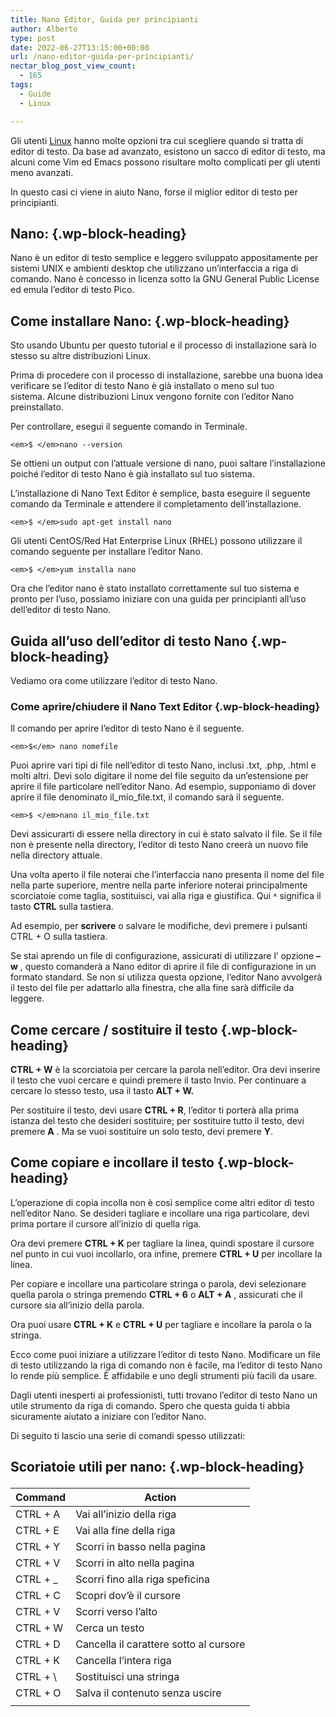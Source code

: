 ```yaml
---
title: Nano Editor, Guida per principianti
author: Alberto
type: post
date: 2022-06-27T13:15:00+00:00
url: /nano-editor-guida-per-principianti/
nectar_blog_post_view_count:
  - 165
tags:
  - Guide
  - Linux

---
```

Gli utenti [Linux][1] hanno molte opzioni tra cui scegliere quando si tratta di editor di testo.&nbsp;Da base ad avanzato, esistono un sacco di editor di testo, ma alcuni come Vim ed Emacs possono risultare molto complicati per gli utenti meno avanzati.

In questo casi ci viene in aiuto Nano, forse il miglior editor di testo per principianti.

## Nano: {.wp-block-heading}

Nano è un editor di testo semplice e leggero sviluppato appositamente per sistemi UNIX e ambienti desktop che utilizzano un&#8217;interfaccia a riga di comando.&nbsp;Nano è concesso in licenza sotto la GNU General Public License ed emula l&#8217;editor di testo Pico.

## Come installare Nano: {.wp-block-heading}

Sto usando Ubuntu per questo tutorial e il processo di installazione sarà lo stesso su altre distribuzioni Linux.

Prima di procedere con il processo di installazione, sarebbe una buona idea verificare se l&#8217;editor di testo Nano è già installato o meno sul tuo sistema.&nbsp;Alcune distribuzioni Linux vengono fornite con l&#8217;editor Nano preinstallato.

Per controllare, esegui il seguente comando in Terminale.

<pre class="wp-block-code"><code>&lt;em>$&nbsp;&lt;/em>nano&nbsp;--version</code></pre>

Se ottieni un output con l&#8217;attuale versione di nano, puoi saltare l&#8217;installazione poiché l&#8217;editor di testo Nano è già installato sul tuo sistema.

L&#8217;installazione di Nano Text Editor è semplice, basta eseguire il seguente comando da Terminale e attendere il completamento dell&#8217;installazione.

<pre class="wp-block-code"><code>&lt;em>$&nbsp;&lt;/em>sudo&nbsp;apt-get install&nbsp;nano</code></pre>

Gli utenti CentOS/Red Hat Enterprise Linux (RHEL) possono utilizzare il comando seguente per installare l&#8217;editor Nano.

<pre class="wp-block-code"><code>&lt;em>$&nbsp;&lt;/em>yum installa&nbsp;nano</code></pre>

Ora che l&#8217;editor nano è stato installato correttamente sul tuo sistema e pronto per l&#8217;uso, possiamo iniziare con una guida per principianti all&#8217;uso dell&#8217;editor di testo Nano.

## Guida all&#8217;uso dell&#8217;editor di testo Nano {.wp-block-heading}

Vediamo ora come utilizzare l&#8217;editor di testo Nano.

### Come aprire/chiudere il Nano Text Editor {.wp-block-heading}

Il comando per aprire l&#8217;editor di testo Nano è il seguente.

<pre class="wp-block-code"><code>&lt;em>$&lt;/em>&nbsp;nano nomefile&nbsp;</code></pre>

Puoi aprire vari tipi di file nell&#8217;editor di testo Nano, inclusi .txt, .php, .html e molti altri.&nbsp;Devi solo digitare il nome del file seguito da un&#8217;estensione per aprire il file particolare nell&#8217;editor Nano.&nbsp;Ad esempio, supponiamo di dover aprire il file denominato il\_mio\_file.txt, il comando sarà il seguente.

<pre class="wp-block-code"><code>&lt;em>$&nbsp;&lt;/em>nano&nbsp;il_mio_file.txt</code></pre>

Devi assicurarti di essere nella directory in cui è stato salvato il file.&nbsp;Se il file non è presente nella directory, l&#8217;editor di testo Nano creerà un nuovo file nella directory attuale.

Una volta aperto il file noterai che l&#8217;interfaccia nano presenta il nome del file nella parte superiore, mentre nella parte inferiore noterai principalmente scorciatoie come taglia, sostituisci, vai alla riga e giustifica.&nbsp;Qui ˄ significa il tasto&nbsp;**CTRL**&nbsp;sulla tastiera.

Ad esempio, per&nbsp;**scrivere**&nbsp;o salvare le modifiche, devi premere i pulsanti CTRL + O sulla tastiera.

Se stai aprendo un file di configurazione, assicurati di utilizzare l&#8217; opzione&nbsp;**–w**&nbsp;, questo comanderà a Nano editor di aprire il file di configurazione in un formato standard.&nbsp;Se non si utilizza questa opzione, l&#8217;editor Nano avvolgerà il testo del file per adattarlo alla finestra, che alla fine sarà difficile da leggere.

## Come cercare / sostituire il testo {.wp-block-heading}

**CTRL + W**&nbsp;è la scorciatoia per cercare la parola nell&#8217;editor.&nbsp;Ora devi inserire il testo che vuoi cercare e quindi premere il tasto Invio.&nbsp;Per continuare a cercare lo stesso testo, usa il&nbsp;tasto&nbsp;**ALT + W.**

Per sostituire il testo, devi usare&nbsp;**CTRL + R**, l&#8217;editor ti porterà alla prima istanza del testo che desideri sostituire;&nbsp;per sostituire tutto il testo, devi premere&nbsp;**A**&nbsp;.&nbsp;Ma se vuoi sostituire un solo testo, devi premere&nbsp;**Y**.

## Come copiare e incollare il testo {.wp-block-heading}

L&#8217;operazione di copia incolla non è così semplice come altri editor di testo nell&#8217;editor Nano.&nbsp;Se desideri tagliare e incollare una riga particolare, devi prima portare il cursore all&#8217;inizio di quella riga.

Ora devi premere&nbsp;**CTRL + K**&nbsp;per tagliare la linea, quindi spostare il cursore nel punto in cui vuoi incollarlo, ora infine, premere&nbsp;**CTRL + U**&nbsp;per incollare la linea.

Per copiare e incollare una particolare stringa o parola, devi selezionare quella parola o stringa premendo&nbsp;**CTRL + 6**&nbsp;o&nbsp;**ALT + A**&nbsp;, assicurati che il cursore sia all&#8217;inizio della parola.

Ora puoi usare&nbsp;**CTRL + K**&nbsp;e&nbsp;**CTRL + U**&nbsp;per tagliare e incollare la parola o la stringa.

Ecco come puoi iniziare a utilizzare l&#8217;editor di testo Nano. Modificare un file di testo utilizzando la riga di comando non è facile, ma l&#8217;editor di testo Nano lo rende più semplice.&nbsp;È affidabile e uno degli strumenti più facili da usare.

Dagli utenti inesperti ai professionisti, tutti trovano l&#8217;editor di testo Nano un utile strumento da riga di comando.&nbsp;Spero che questa guida ti abbia sicuramente aiutato a iniziare con l&#8217;editor Nano.

Di seguito ti lascio una serie di comandi spesso utilizzati:

## Scoriatoie utili per nano: {.wp-block-heading}<figure class="wp-block-table">

| Command  | Action                                 |
| -------- | -------------------------------------- |
| CTRL + A | Vai all&#8217;inizio della riga        |
| CTRL + E | Vai alla fine della riga               |
| CTRL + Y | Scorri in basso nella pagina           |
| CTRL + V | Scorri in alto nella pagina            |
| CTRL + _ | Scorri fino alla riga speficina        |
| CTRL + C | Scopri dov&#8217;è il cursore          |
| CTRL + V | Scorri verso l&#8217;alto              |
| CTRL + W | Cerca un testo                         |
| CTRL + D | Cancella il carattere sotto al cursore |
| CTRL + K | Cancella l&#8217;intera riga           |
| CTRL + \ | Sostituisci una stringa                |
| CTRL + O | Salva il contenuto senza uscire        |
|          |                                        |</figure>

 [1]: /argomento/linux/